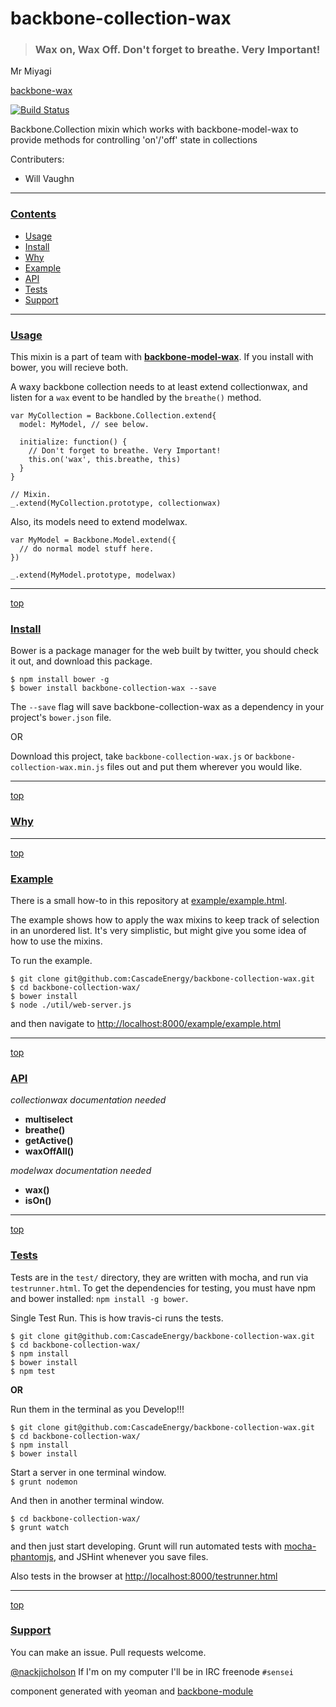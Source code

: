 # backbone-collection-wax

> ### Wax on, Wax Off. Don't forget to breathe. Very Important!  
Mr Miyagi

[backbone-wax](https://github.com/CascadeEnergy/backbone-collection-wax/blob/master/MrMiyagi-Karate-Kid.png)

[![Build Status](https://secure.travis-ci.org/CascadeEnergy/backbone-collection-wax.png?branch=master)](https://travis-ci.org/CascadeEnergy/backbone-collection-wax)

Backbone.Collection mixin which works with backbone-model-wax to provide methods for controlling 'on'/'off' state in collections

Contributers:

- Will Vaughn

---
### [Contents](id:contents)
- [Usage](#usage)
- [Install](#install)
- [Why](#why)
- [Example](#example)
- [API](#api)
- [Tests](#tests)
- [Support](#support)

---
### [Usage](id:usage)

This mixin is a part of team with **[backbone-model-wax](https://github.com/CascadeEnergy/backbone-model-wax)**. If you install with bower, you will recieve both.

A waxy backbone collection needs to at least extend collectionwax, and listen for a `wax` event to be handled by the `breathe()` method.

    var MyCollection = Backbone.Collection.extend{
      model: MyModel, // see below.

      initialize: function() { 
        // Don't forget to breathe. Very Important!
        this.on('wax', this.breathe, this)
      }
    }

    // Mixin.
    _.extend(MyCollection.prototype, collectionwax)

Also, its models need to extend modelwax.

    var MyModel = Backbone.Model.extend({
      // do normal model stuff here.
    })

    _.extend(MyModel.prototype, modelwax)

---
[top](#contents)
### [Install](id:install)

Bower is a package manager for the web built by twitter, you should check it out, and download this package.

`$ npm install bower -g`  
`$ bower install backbone-collection-wax --save `

The `--save` flag will save backbone-collection-wax as a dependency in your project's `bower.json` file.

OR  

Download this project, take `backbone-collection-wax.js` or `backbone-collection-wax.min.js` files out and put them wherever you would like.

---
[top](#contents)
### [Why](id:why)

---
[top](#contents)
### [Example](id:example)

There is a small how-to in this repository at [example/example.html](https://github.com/CascadeEnergy/backbone-collection-wax/blob/master/example/example.html). 

The example shows how to apply the wax mixins to keep track of selection in an unordered list. It's very simplistic, but might give you some idea of how to use the mixins.

To run the example.

```
$ git clone git@github.com:CascadeEnergy/backbone-collection-wax.git
$ cd backbone-collection-wax/
$ bower install
$ node ./util/web-server.js
```

and then navigate to <http://localhost:8000/example/example.html>

---
[top](#contents)
### [API](id:api)

  _collectionwax documentation needed_

  - **multiselect**
  - **breathe()**
  - **getActive()**
  - **waxOffAll()**


  _modelwax documentation needed_

  - **wax()**
  - **isOn()**

---
[top](#contents)
### [Tests](id:tests)

Tests are in the `test/` directory, they are written with mocha, and run via `testrunner.html`. To get the dependencies for testing, you must have npm and bower installed: `npm install -g bower`.

Single Test Run. This is how travis-ci runs the tests.

```
$ git clone git@github.com:CascadeEnergy/backbone-collection-wax.git  
$ cd backbone-collection-wax/
$ npm install
$ bower install
$ npm test
```

**OR**  

Run them in the terminal as you Develop!!!

```
$ git clone git@github.com:CascadeEnergy/backbone-collection-wax.git  
$ cd backbone-collection-wax/
$ npm install
$ bower install
```

Start a server in one terminal window.  
`$ grunt nodemon`

And then in another terminal window.

```   
$ cd backbone-collection-wax/ 
$ grunt watch
```

and then just start developing. Grunt will run automated tests with [mocha-phantomjs](https://github.com/metaskills/mocha-phantomjs), and JSHint whenever you save files.

Also tests in the browser at <http://localhost:8000/testrunner.html>

---
[top](#contents)
### [Support](id:support)

You can make an issue. Pull requests welcome.

[@nackjicholson](http://twitter.com/nackjicholson)
If I'm on my computer I'll be in IRC freenode `#sensei`

component generated with yeoman and [backbone-module](https://github.com/nackjicholson/generator-backbone-module)